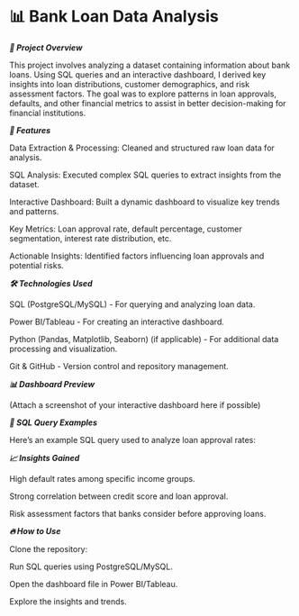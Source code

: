# 📊 Bank Loan Data Analysis


***📌 Project Overview***

This project involves analyzing a dataset containing information about bank loans. Using SQL queries and an interactive dashboard, I derived key insights into loan distributions, customer demographics, and risk assessment factors. The goal was to explore patterns in loan approvals, defaults, and other financial metrics to assist in better decision-making for financial institutions.



***🚀 Features***

Data Extraction & Processing: Cleaned and structured raw loan data for analysis.

SQL Analysis: Executed complex SQL queries to extract insights from the dataset.

Interactive Dashboard: Built a dynamic dashboard to visualize key trends and patterns.

Key Metrics: Loan approval rate, default percentage, customer segmentation, interest rate distribution, etc.

Actionable Insights: Identified factors influencing loan approvals and potential risks.



***🛠️ Technologies Used***

SQL (PostgreSQL/MySQL) - For querying and analyzing loan data.

Power BI/Tableau - For creating an interactive dashboard.

Python (Pandas, Matplotlib, Seaborn) (if applicable) - For additional data processing and visualization.

Git & GitHub - Version control and repository management.




***📊 Dashboard Preview***

(Attach a screenshot of your interactive dashboard here if possible)



***📝 SQL Query Examples***

Here’s an example SQL query used to analyze loan approval rates:



***📈 Insights Gained***

High default rates among specific income groups.

Strong correlation between credit score and loan approval.

Risk assessment factors that banks consider before approving loans.




***🔥 How to Use***

Clone the repository:

Run SQL queries using PostgreSQL/MySQL.

Open the dashboard file in Power BI/Tableau.

Explore the insights and trends.
